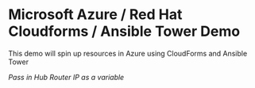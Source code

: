 # Microsoft Azure / Red Hat Cloudforms / Ansible Tower Demo

This demo will spin up resources in Azure using CloudForms and Ansible Tower

*Pass in Hub Router IP as a variable*
